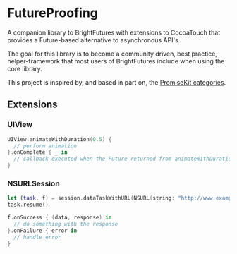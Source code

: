 # FutureProofing
A companion library to BrightFutures with extensions to CocoaTouch that provides a Future-based alternative to asynchronous API's.

The goal for this library is to become a community driven, best practice, helper-framework that most users of BrightFutures include when using the core library.

This project is inspired by, and based in part on, the [PromiseKit categories](https://github.com/mxcl/PromiseKit/tree/master/Categories).

## Extensions

### UIView
```swift
UIView.animateWithDuration(0.5) {
  // perform animation
}.onComplete { _ in
  // callback executed when the Future returned from animateWithDuration completes
}
```

### NSURLSession
```swift
let (task, f) = session.dataTaskWithURL(NSURL(string: "http://www.example.org")!)
task.resume()

f.onSuccess { (data, response) in
  // do something with the response
}.onFailure { error in 
  // handle error
}
```
